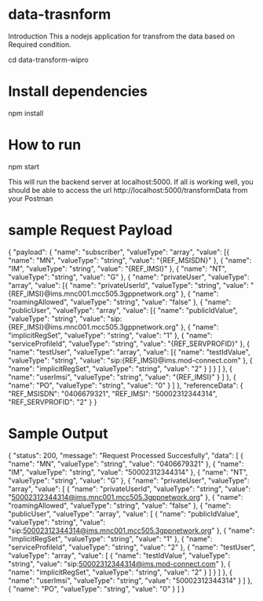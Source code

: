 # data-trasnform
Introduction
This a nodejs application for transfrom the data based on Required condition.


cd data-transform-wipro

# Install  dependencies
npm install

# How to run

npm start

This will run the backend server at localhost:5000. If all is working well, you should be able to access the url http://localhost:5000/transformData from your Postman

# sample Request Payload
{
    "payload": {
        "name": "subscriber",
        "valueType": "array",
        "value": [{
                "name": "MN",
                "valueType": "string",
                "value": "{REF_MSISDN}"
            },
            {
                "name": "IM",
                "valueType": "string",
                "value": "{REF_IMSI}"
            },
            {
                "name": "NT",
                "valueType": "string",
                "value": "G"
            },
            {
                "name": "privateUser",
                "valueType": "array",
                "value": [{
                        "name": "privateUserId",
                        "valueType": "string",
                        "value": "{REF_IMSI}@ims.mnc001.mcc505.3gppnetwork.org"
                    },
                    {
                        "name": "roamingAllowed",
                        "valueType": "string",
                        "value": "false"
                    },
                    {
                        "name": "publicUser",
                        "valueType": "array",
                        "value": [{
                                "name": "publicIdValue",
                                "valueType": "string",
                                "value": "sip:{REF_IMSI}@ims.mnc001.mcc505.3gppnetwork.org"
                            },
                            {
                                "name": "implicitRegSet",
                                "valueType": "string",
                                "value": "1"
                            },
                            {
                                "name": "serviceProfileId",
                                "valueType": "string",
                                "value": "{REF_SERVPROFID}"
                            },
                            {
                                "name": "testUser",
                                "valueType": "array",
                                "value": [{
                                        "name": "testIdValue",
                                        "valueType": "string",
                                        "value": "sip:{REF_IMSI}@ims.mod-connect.com"
                                    },
                                    {
                                        "name": "implicitRegSet",
                                        "valueType": "string",
                                        "value": "2"
                                    }
                                ]
                            }
                        ]
                    },
                    {
                        "name": "userImsi",
                        "valueType": "string",
                        "value": "{REF_IMSI}"
                    }
                ]
            },
            {
                "name": "PO",
                "valueType": "string",
                "value": "0"
            }
        ]
    },
    "referenceData": {
        "REF_MSISDN": "0406679321",
        "REF_IMSI": "50002312344314",
        "REF_SERVPROFID": "2"
    }
}

# Sample Output
{
    "status": 200,
    "message": "Request Processed Succesfully",
    "data": [
        {
            "name": "MN",
            "valueType": "string",
            "value": "0406679321"
        },
        {
            "name": "IM",
            "valueType": "string",
            "value": "50002312344314"
        },
        {
            "name": "NT",
            "valueType": "string",
            "value": "G"
        },
        {
            "name": "privateUser",
            "valueType": "array",
            "value": [
                {
                    "name": "privateUserId",
                    "valueType": "string",
                    "value": "50002312344314@ims.mnc001.mcc505.3gppnetwork.org"
                },
                {
                    "name": "roamingAllowed",
                    "valueType": "string",
                    "value": "false"
                },
                {
                    "name": "publicUser",
                    "valueType": "array",
                    "value": [
                        {
                            "name": "publicIdValue",
                            "valueType": "string",
                            "value": "sip:50002312344314@ims.mnc001.mcc505.3gppnetwork.org"
                        },
                        {
                            "name": "implicitRegSet",
                            "valueType": "string",
                            "value": "1"
                        },
                        {
                            "name": "serviceProfileId",
                            "valueType": "string",
                            "value": "2"
                        },
                        {
                            "name": "testUser",
                            "valueType": "array",
                            "value": [
                                {
                                    "name": "testIdValue",
                                    "valueType": "string",
                                    "value": "sip:50002312344314@ims.mod-connect.com"
                                },
                                {
                                    "name": "implicitRegSet",
                                    "valueType": "string",
                                    "value": "2"
                                }
                            ]
                        }
                    ]
                },
                {
                    "name": "userImsi",
                    "valueType": "string",
                    "value": "50002312344314"
                }
            ]
        },
        {
            "name": "PO",
            "valueType": "string",
            "value": "0"
        }
    ]
}



